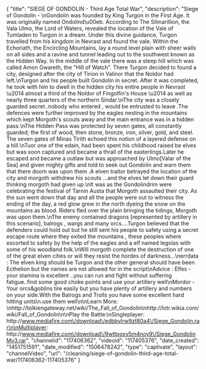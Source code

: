 {
    "title": "SIEGE OF GONDOLIN - Third Age Total War",
    "description": "Siege of Gondolin - \nGondolin was founded by King Turgon in the First Age. It was originally named Ondolind\u00eb. According to The Silmarillion, the Vala Ulmo, the Lord of Waters, revealed the location of the Vale of Tumladen to Turgon in a dream. Under this divine guidance, Turgon travelled from his kingdom in Nevrast and found the vale. Within the Echoriath, the Encircling Mountains, lay a round level plain with sheer walls on all sides and a ravine and tunnel leading out to the southwest known as the Hidden Way. In the middle of the vale there was a steep hill which was called Amon Gwareth, the \"Hill of Watch\". There Turgon decided to found a city, designed after the city of Tirion in Valinor that the Noldor had left.\nTurgon and his people built Gondolin in secret. After it was completed, he took with him to dwell in the hidden city his entire people in Nevrast \u2014 almost a third of the Noldor of Fingolfin's House \u2014 as well as nearly three quarters of the northern Sindar.\nThe city was a closely guarded secret..nobody who entered , would be entrusted to leave .The defences were further improved by the eagles nesting in the mountains which kept Morgoth's scouts away and the main entrance was in a hidden pass.\nThe Hidden Pass was protected by seven gates, all constantly guarded; the first of wood, then stone, bronze, iron, silver, gold, and steel. The seven gates of Minas Tirith echoed this notion of a layered defense on a hill.\nTuor one of the edain, had been spent his childhood raised be elves but was soon captured and became a thrall of the easterlings.Later he escaped and became a outlaw but was approached by Ulmo[Valar of the Sea] and given mighty gifts and told to seek out Gondolin and warn them that there doom was upon them .A elven traitor betrayed the location of the city and morgoth withdrew his scouts ...and the elves let down their guard thinking morgoth had given up.\nIt was as the Gondolindrim were celebrating the festival of Tarnin Austa that Morgoth assaulted their city. As the sun went down that day and all the people were out to witness the ending of the day, a red glow grew in the north dyeing the snow on the mountains as blood. Riders fled over the plain bringing the tidings, Morgoth was upon them.\nThe enemy contained dragons [represented by artillery in this scenario], balrogs , wargs and many orcs....Turgon believed that the defenders could hold out but he still sent his people to safety using a secret escape route where they exited the mountains , these peoples where escorted to safety by the help of the eagles and a elf named legolas with some of his woodland folk.\nWill morgoth complete the destruction of one of the great elven cities or will they resist the hordes of darkness...\nerrdata : The elven king should be Turgon and the other general should have been Ecthelion but the names are not allowed for in the script\nAdvice : Elfes - your stamina is excellent ..you can run and fight without suffering fatigue..find some good choke points and use your artillery well\nMordor - Your orcs&goblins tire easily but you have plenty of artillery and numbers on your side.With the Balrogs and Trolls you have some excellent hard hitting units\n.use them well\n\nLearn More: \nhttp:\/\/tolkiengateway.net\/wiki\/The_Fall_of_Gondolin\nhttp:\/\/lotr.wikia.com\/wiki\/Fall_of_Gondolin\n\nPlay the Battle:\nSingleplayer: http:\/\/www.mediafire.com\/download\/edbbvlrw9zt80a4\/Siege_Gondolin.rar\n\nMultiplayer: http:\/\/www.mediafire.com\/download\/9wttpoxv5m4noy9\/Siege_GondolinMv3.rar",
    "channelid": "117406362",
    "videoid": "117405376",
    "date_created": "1451751591",
    "date_modified": "1506478242",
    "type": "captivate",
    "layout": "channelVideo",
    "url": "\/cleaning\/siege-of-gondolin-third-age-total-war\/117406362-117405376"
}